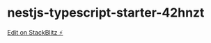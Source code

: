 # nestjs-typescript-starter-42hnzt

[Edit on StackBlitz ⚡️](https://stackblitz.com/edit/nestjs-typescript-starter-42hnzt)
